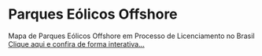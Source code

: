 # Parques Eólicos Offshore
Mapa de Parques Eólicos Offshore em Processo de Licenciamento no Brasil
[Clique aqui e confira de forma interativa...](https://josageof.github.io/parques_eolicos_offshore/)
